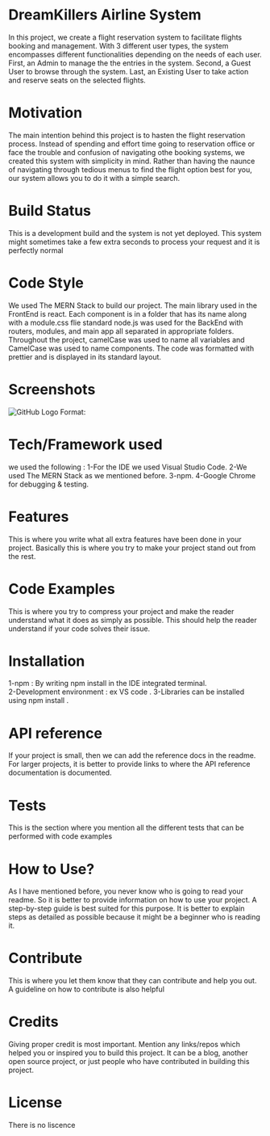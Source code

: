 # **DreamKillers Airline System**
  In this project, we create a flight reservation system to facilitate flights booking and management. With 3 different user types, the system 
  encompasses different functionalities depending on the needs of each user. First, an Admin to manage the the entries in the system. Second, a Guest User 
  to browse through the system. Last, an Existing User to take action and reserve seats on the selected flights.
# **Motivation**
  The main intention behind this project is to hasten the flight reservation process. Instead of spending and effort time going to reservation office or face the trouble
  and confusion of navigating othe booking systems, we created this system with simplicity in mind. Rather than having the naunce of navigating through tedious menus to find
  the flight option best for you, our system allows you to do it with a simple search.
# **Build Status**
  This is a development build and the system is not yet deployed. This system might sometimes take a few extra seconds to process your request and it is perfectly normal

# **Code Style**

We used The MERN Stack to build our project. The main library used in the FrontEnd is react. Each component is in a folder that has its name along with a module.css flie 
standard node.js was used for the BackEnd with routers, modules, and main app all separated in appropriate folders. Throughout the project, camelCase was used to name all variables
and CamelCase was used to name components. The code was formatted with prettier and is displayed in its standard layout.

# **Screenshots**

![GitHub Logo](https://d1m75rqqgidzqn.cloudfront.net/images/logo.png) Format:

# **Tech/Framework used**

we used the following :
1-For the IDE we used Visual Studio Code.
2-We used The MERN Stack as we mentioned before.
3-npm.
4-Google Chrome for debugging & testing.

# **Features**

This is where you write what all extra features have been done in your project. Basically this is where you try to make your project stand out from the rest.

# **Code Examples**

This is where you try to compress your project and make the reader understand what it does as simply as possible. This should help the reader understand if your code solves their issue.

# **Installation**

1-npm : By writing npm install in the IDE integrated terminal.  
2-Development environment : ex VS code .
3-Libraries can be installed using npm install .

# **API reference**

If your project is small, then we can add the reference docs in the readme. For larger projects, it is better to provide links to where the API reference documentation is documented.

# **Tests**

This is the section where you mention all the different tests that can be performed with code examples

# **How to Use?**

As I have mentioned before, you never know who is going to read your readme. So it is better to provide information on how to use your project. A step-by-step guide is best suited for this purpose. It is better to explain steps as detailed as possible because it might be a beginner who is reading it.

# **Contribute**

This is where you let them know that they can contribute and help you out. A guideline on how to contribute is also helpful

# **Credits**

Giving proper credit is most important. Mention any links/repos which helped you or inspired you to build this project. It can be a blog, another open source project, or just people who have contributed in building this project.

# **License**

There is no liscence
